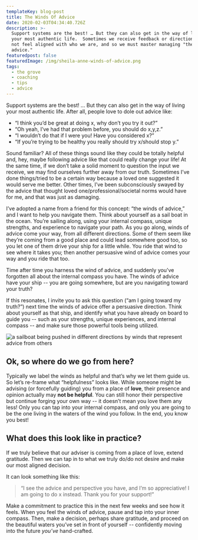 ```yaml
---
templateKey: blog-post
title: The Winds Of Advice
date: 2020-02-03T04:34:40.726Z
description: >-
  Support systems are the best! … But they can also get in the way of living
  your most authentic life.  Sometimes we receive feedback or directions that do
  not feel aligned with who we are, and so we must master managing "the winds of
  advice."
featuredpost: false
featuredImage: /img/sheila-anne-winds-of-advice.png
tags:
  - the grove
  - coaching
  - tips
  - advice
---
```


Support systems are the best! … But they can also get in the way of living your most authentic life. After all, people love to dole out advice like:

- “I think you’d be great at doing x, why don’t you try it out?”
- “Oh yeah, I’ve had that problem before, you should do x,y,z.”
- “I wouldn’t do that if I were you! Have you considered x?”
- “If you’re trying to be healthy you really should try x/should stop y.”

Sound familiar?
All of these things sound like they could be totally helpful and, hey, maybe following advice like that could really change your life! At the same time, if we don’t take a solid moment to question the input we receive, we may find ourselves further away from our truth. Sometimes I’ve done things/tried to be a certain way because a loved one suggested it would serve me better. Other times, I’ve been subconsciously swayed by the advice that thought loved one/professional/societal norms would have for me, and that was just as damaging.

I’ve adopted a name from a friend for this concept: “the winds of advice,” and I want to help you navigate them. Think about yourself as a sail boat in the ocean. You’re sailing along, using your internal compass, unique strengths, and experience to navigate your path. As you go along, winds of advice come your way, from all different directions. Some of them seem like they’re coming from a good place and could lead somewhere good too, so you let one of them drive your ship for a little while. You ride that wind to see where it takes you; then another persuasive wind of advice comes your way and you ride that too.

Time after time you harness the wind of advice, and suddenly you’ve forgotten all about the internal compass you have. The winds of advice have your ship -- you are going somewhere, but are you navigating toward your truth?

If this resonates, I invite you to ask this question (“am I going toward my truth?”) next time the winds of advice offer a persuasive direction. Think about yourself as that ship, and identify what you have already on board to guide you -- such as your strengths, unique experiences, and internal compass -- and make sure those powerful tools being utilized.

![a sailboat being pushed in different directions by winds that represent advice from others](/img/sheila-anne-winds-of-advice.png)

## Ok, so where do we go from here?

Typically we label the winds as helpful and that’s why we let them guide us. So let’s re-frame what “helpfulness” looks like. While someone might be advising (or forcefully guiding) you from a place of **love**, their presence and opinion actually may **not be helpful**. You can still honor their perspective but continue forging your own way -- it doesn’t mean you love them any less! Only you can tap into your internal compass, and only you are going to be the one living in the waters of the wind you follow. In the end, you know you best!

## What does this look like in practice?

If we truly believe that our adviser is coming from a place of love, extend gratitude. Then we can tap in to what we truly do/do not desire and make our most aligned decision.

It can look something like this:

> “I see the advice and perspective you have, and I’m so appreciative! I am going to do x instead. Thank you for your support!”

Make a commitment to practice this in the next few weeks and see how it feels. When you feel the winds of advice, pause and tap into your inner compass. Then, make a decision, perhaps share gratitude, and proceed on the beautiful waters you’ve set in front of yourself -- confidently moving into the future _you’ve_ hand-crafted.
